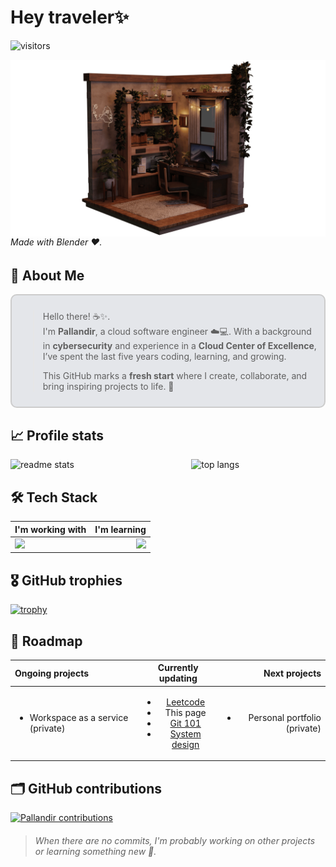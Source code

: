 # Hey traveler✨

![visitors](https://visitor-badge.laobi.icu/badge?page_id=pallandir)

<img align="right" src="./room.png"/>

###### Made with Blender ❤️.

## 🫣 About Me

<div style="border: 2px solid #ccc; padding: 10px; border-radius: 10px; background-color:rgb(228, 230, 234);">

> Hello there! ☕✨.<br> I'm **Pallandir**, a cloud software engineer ☁️💻. With a background in **cybersecurity** and experience in a **Cloud Center of Excellence**, I’ve spent the last five years coding, learning, and growing.
>
> This GitHub marks a **fresh start** where I create, collaborate, and bring inspiring projects to life. 🚀

</div>

## 📈 Profile stats

<div style="display: flex; flex-direction: row;">
  <img style="height: auto; width: 55%; margin-right:12px;" src="https://github-readme-stats-salesp07.vercel.app/api?username=pallandir&count_private=true&show_icons=true&theme=react&rank_icon=github&border_radius=10" alt="readme stats" />

<img style="height: auto; width: 40%;" src="https://github-readme-stats-salesp07.vercel.app/api/top-langs/?username=pallandir&hide=HTML&langs_count=8&layout=compact&theme=react&border_radius=10&size_weight=0.5&count_weight=0.5&exclude_repo=github-readme-stats" alt="top langs" />
</div>

## 🛠️ Tech Stack

| I'm working with                                                                                                                                         |                                                                 I'm learning |
| :------------------------------------------------------------------------------------------------------------------------------------------------------- | ---------------------------------------------------------------------------: |
| <img src="https://skillicons.dev/icons?i=vue,pinia,html,css,javascript,typescript,github,git,python,postgres,fastapi,gcp,kubernetes,docker&perline=9" /> | <img src="https://skillicons.dev/icons?i=golang,rust,terraform,aws,azure" /> |

## 🎖️ GitHub trophies

[![trophy](https://github-profile-trophy.vercel.app/?username=pallandir&theme=nord&column=7)](https://github.com/ryo-ma/github-profile-trophy)

## 🧪 Roadmap

| Ongoing projects                                   |                                                                                                                 Currently updating                                                                                                                 |                                  Next projects |
| :------------------------------------------------- | :------------------------------------------------------------------------------------------------------------------------------------------------------------------------------------------------------------------------------------------------: | ---------------------------------------------: |
| <ul><li>Workspace as a service (private)</li></ul> | <ul><li><a href="https://github.com/pallandir/leetcode">Leetcode</a></li><li>This page</li><li><a href="https://github.com/pallandir/git_101">Git 101</a></li><li><a href="https://github.com/pallandir/system-design">System design</a></li></ul> | <ul><li>Personal portfolio (private)</li></ul> |

## 🗂️ GitHub contributions

<a href="#"><img alt="Pallandir contributions" src="https://github-readme-activity-graph.vercel.app/graph/?username=pallandir&bg_color=1F222E&color=52B983&line=52B983&point=FFFFFF&hide_border=true" /></a>

> ###### When there are no commits, I'm probably working on other projects or learning something new 🤭.
